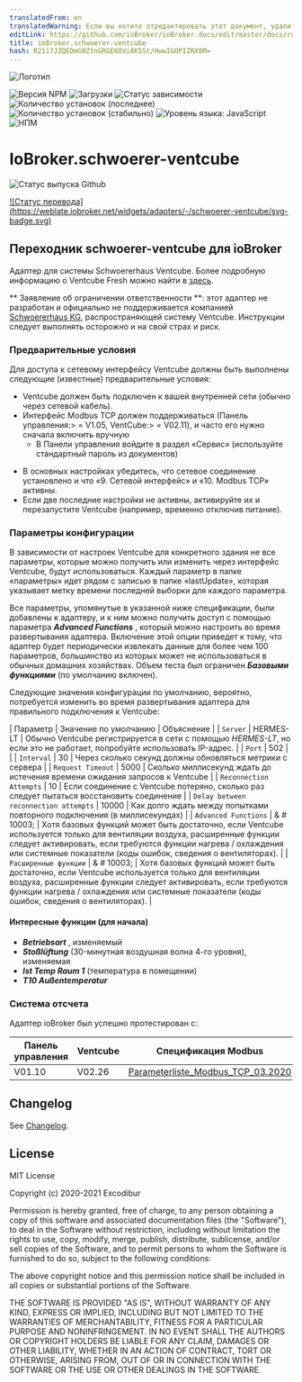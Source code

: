 ```yaml
---
translatedFrom: en
translatedWarning: Если вы хотите отредактировать этот документ, удалите поле «translatedFrom», в противном случае этот документ будет снова автоматически переведен
editLink: https://github.com/ioBroker/ioBroker.docs/edit/master/docs/ru/adapterref/iobroker.schwoerer-ventcube/README.md
title: ioBroker.schwoerer-ventcube
hash: R21i7JZQEDmG0ZtnGRGE6OViAK5St/HwwIGOPIZRX0M=
---
```

![Логотип](../../../en/adapterref/iobroker.schwoerer-ventcube/admin/schwoerer-ventcube.png)

![Версия NPM](http://img.shields.io/npm/v/iobroker.schwoerer-ventcube.svg)
![Загрузки](https://img.shields.io/npm/dm/iobroker.schwoerer-ventcube.svg)
![Статус зависимости](https://img.shields.io/david/Excodibur/iobroker.schwoerer-ventcube.svg)
![Количество установок (последнее)](http://iobroker.live/badges/schwoerer-ventcube-installed.svg)
![Количество установок (стабильно)](http://iobroker.live/badges/schwoerer-ventcube-stable.svg)
![Уровень языка: JavaScript](https://img.shields.io/lgtm/grade/javascript/g/Excodibur/ioBroker.schwoerer-ventcube.svg?logo=lgtm&logoWidth=18)
![НПМ](https://nodei.co/npm/iobroker.schwoerer-ventcube.png?downloads=true)

# IoBroker.schwoerer-ventcube
![Статус выпуска Github](https://github.com/Excodibur/iobroker.schwoerer-ventcube/workflows/Build%2C%20Test%20and%20Release/badge.svg)

[![Статус перевода] (https://weblate.iobroker.net/widgets/adapters/-/schwoerer-ventcube/svg-badge.svg)](https://weblate.iobroker.net/engage/adapters/?utm_source=widget)

## Переходник schwoerer-ventcube для ioBroker
Адаптер для системы Schwoererhaus Ventcube. Более подробную информацию о Ventcube Fresh можно найти в [здесь](https://www.bauinfocenter.de/lueftung/lueftungsanlagen/).

** Заявление об ограничении ответственности **: этот адаптер не разработан и официально не поддерживается компанией [Schwoererhaus KG](https://www.schwoererhaus.de/), распространяющей систему Ventcube. Инструкции следует выполнять осторожно и на свой страх и риск.

### Предварительные условия
Для доступа к сетевому интерфейсу Ventcube должны быть выполнены следующие (известные) предварительные условия:

- Ventcube должен быть подключен к вашей внутренней сети (обычно через сетевой кабель).
- Интерфейс Modbus TCP должен поддерживаться (Панель управления:> = V1.05, VentCube:> = V02.11), и часто его нужно сначала включить вручную
    * В Панели управления войдите в раздел «Сервис» (используйте стандартный пароль из документов)
* В основных настройках убедитесь, что сетевое соединение установлено и что «9. Сетевой интерфейс» и «10. Modbus TCP» активны.
* Если две последние настройки не активны, активируйте их и перезапустите Ventcube (например, временно отключив питание).

### Параметры конфигурации
В зависимости от настроек Ventcube для конкретного здания не все параметры, которые можно получить или изменить через интерфейс Ventcube, будут использоваться. Каждый параметр в папке «параметры» идет рядом с записью в папке «lastUpdate», которая указывает метку времени последней выборки для каждого параметра.

Все параметры, упомянутые в указанной ниже спецификации, были добавлены к адаптеру, и к ним можно получить доступ с помощью параметра ***Advanced Functions*** , который можно настроить во время развертывания адаптера. Включение этой опции приведет к тому, что адаптер будет периодически извлекать данные для более чем 100 параметров, большинство из которых может не использоваться в обычных домашних хозяйствах. Объем теста был ограничен ***Базовыми функциями*** (по умолчанию включен).

Следующие значения конфигурации по умолчанию, вероятно, потребуется изменить во время развертывания адаптера для правильного подключения к Ventcube:

| Параметр | Значение по умолчанию | Объяснение |
| `Server` | HERMES-LT | Обычно Ventcube регистрируется в сети с помощью _HERMES-LT_, но если это не работает, попробуйте использовать IP-адрес. |
| `Port` | 502 | |
| `Interval` | 30 | Через сколько секунд должны обновляться метрики с сервера |
| `Request Timeout` | 5000 | Сколько миллисекунд ждать до истечения времени ожидания запросов к Ventcube |
| `Reconnection Attempts` | 10 | Если соединение с Ventcube потеряно, сколько раз следует пытаться восстановить соединение |
| `Delay between reconnection attempts` | 10000 | Как долго ждать между попытками повторного подключения (в миллисекундах) |
| `Advanced Functions` | & # 10003; | Хотя базовых функций может быть достаточно, если Ventcube используется только для вентиляции воздуха, расширенные функции следует активировать, если требуются функции нагрева / охлаждения или системные показатели (коды ошибок, сведения о вентиляторах). |
| `Расширенные функции` | & # 10003; | Хотя базовых функций может быть достаточно, если Ventcube используется только для вентиляции воздуха, расширенные функции следует активировать, если требуются функции нагрева / охлаждения или системные показатели (коды ошибок, сведения о вентиляторах). |

#### Интересные функции (для начала)
- ***Betriebsart*** , изменяемый
- ***Stoßlüftung*** (30-минутная воздушная волна 4-го уровня), изменяемая
- ***Ist Temp Raum 1*** (температура в помещении)
- ***T10 Außentemperatur***

### Система отсчета
Адаптер ioBroker был успешно протестирован с:

| Панель управления | Ventcube | Спецификация Modbus |
|---------------|----------|-----------------------------------|
| V01.10 | V02.26 | [Parameterliste_Modbus_TCP_03.2020](https://schwoerer-service.com/storage/files/Community/2020/Parameterliste_Modbus_TCP_032020.pdf) |

## Changelog
See [Changelog](https://github.com/Excodibur/ioBroker.schwoerer-ventcube/blob/master/CHANGELOG.md).

## License
MIT License

Copyright (c) 2020-2021 Excodibur

Permission is hereby granted, free of charge, to any person obtaining a copy
of this software and associated documentation files (the "Software"), to deal
in the Software without restriction, including without limitation the rights
to use, copy, modify, merge, publish, distribute, sublicense, and/or sell
copies of the Software, and to permit persons to whom the Software is
furnished to do so, subject to the following conditions:

The above copyright notice and this permission notice shall be included in all
copies or substantial portions of the Software.

THE SOFTWARE IS PROVIDED "AS IS", WITHOUT WARRANTY OF ANY KIND, EXPRESS OR
IMPLIED, INCLUDING BUT NOT LIMITED TO THE WARRANTIES OF MERCHANTABILITY,
FITNESS FOR A PARTICULAR PURPOSE AND NONINFRINGEMENT. IN NO EVENT SHALL THE
AUTHORS OR COPYRIGHT HOLDERS BE LIABLE FOR ANY CLAIM, DAMAGES OR OTHER
LIABILITY, WHETHER IN AN ACTION OF CONTRACT, TORT OR OTHERWISE, ARISING FROM,
OUT OF OR IN CONNECTION WITH THE SOFTWARE OR THE USE OR OTHER DEALINGS IN THE
SOFTWARE.
